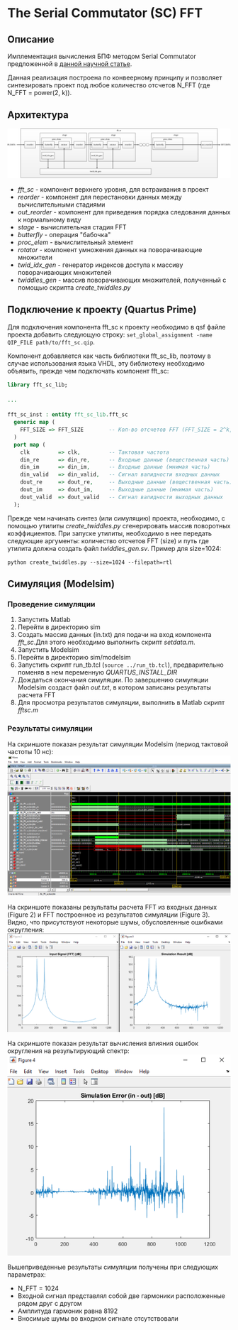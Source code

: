 # The Serial Commutator (SC) FFT

## Описание

Имплементация вычисления БПФ методом Serial Commutator предложенной в [данной научной статье](/docs/fft_sc.pdf).

Данная реализация построена по конвеерному принципу и позволяет синтезировать проект под любое количество отсчетов N_FFT (где N_FFT = power(2, k)).

## Архитектура

![arch](/pics/arch.png)

- _fft_sc_ - компонент верхнего уровня, для встраивания в проект
- _reorder_ - компонент для перестановки данных между вычислительными стадиями
- _out_reorder_ - компонент для приведения порядка следования данных к нормальному виду
- _stage_ - вычислительная стадия FFT
- _butterfly_ - операция "бабочка"
- _proc_elem_ - вычислительный элемент
- _rotator_ - компонент умножения данных на поворачивающие множители
- _twid_idx_gen_ - генератор индексов доступа к массиву поворачивающих множителей
- _twiddles_gen_ - массив поворачивающих множителей, полученный с помощью скрипта _create_twiddles.py_

## Подключение к проекту (Quartus Prime)

Для подключения компонента fft_sc к проекту необходимо в qsf файле проекта добавить следующую строку:
`set_global_assignment -name QIP_FILE path/to/fft_sc.qip`.

Компонент добавляется как часть библиотеки fft_sc_lib, поэтому в случае использования языка VHDL, эту библиотеку необходимо объявить, прежде чем подключать компонент fft_sc:

```vhdl
library fft_sc_lib;

...

fft_sc_inst : entity fft_sc_lib.fft_sc
  generic map (
    FFT_SIZE => FFT_SIZE        -- Кол-во отсчетов FFT (FFT_SIZE = 2^k, где k = 4,5,6,...N)
  )
  port map (
    clk         => clk,         -- Тактовая частота
    din_re      => din_re,      -- Входные данные (вещественная часть)
    din_im      => din_im,      -- Входные данные (мнимая часть)
    din_valid   => din_valid,   -- Сигнал валидности входных данных
    dout_re     => dout_re,     -- Выходные данные (вещественная часть)
    dout_im     => dout_im,     -- Выходные данные (мнимая часть)
    dout_valid  => dout_valid   -- Сигнал валидности выходных данных
  );
```

Прежде чем начинать синтез (или симуляцию) проекта, необходимо, с помощью утилиты _create_twiddles.py_ сгенерировать массив поворотных коэффициентов. При запуске утилиты, необходимо в нее передать следующие аргументы: количество отсчетов FFT (size) и путь где утилита должна создать файл _twiddles_gen.sv_. Пример для size=1024:
```shell
python create_twiddles.py --size=1024 --filepath=rtl
```

## Симуляция (Modelsim)
### Проведение симуляции
1. Запустить Matlab
2. Перейти в директорию sim
3. Создать массив данных (in.txt) для подачи на вход компонента _fft_sc_.Для этого необходимо выполнить скрипт _setdata.m_.
4. Запустить Modelsim
5. Перейти в директорию sim/modelsim
6. Запустить скрипт run_tb.tcl (`source ../run_tb.tcl`), предварительно поменяв в нем переменную _QUARTUS_INSTALL_DIR_
7. Дождаться окончания симуляции. По завершению симуляции Modelsim создаст файл _out.txt_, в котором записаны результаты расчета FFT
8. Для просмотра результатов симуляции, выполнить в Matlab скрипт _fftsc.m_

### Результаты симуляции
На скриншоте показан результат симуляции Modelsim (период тактовой частоты 10 нс):
![modelsim](/pics/modelsim.PNG)

На скриншоте показаны результаты расчета FFT из входных данных (Figure 2) и FFT построенное из результатов симуляции (Figure 3). Видно, что присутствуют некоторые шумы, обусловленные ошибками округления:
![fft_result](/pics/matlab_fft.PNG)

На скриншоте показан результат вычисления влияния ошибок округления на результирующий спектр:
![fft_error](/pics/matlab_fft_error.PNG)

Вышеприведенные результаты симуляции получены при следующих параметрах:
- N_FFT = 1024
- Входной сигнал представлял собой две гармоники расположенные рядом друг с другом
- Амплитуда гармоник равна 8192
- Вносимые шумы во входном сигнале отсутствовали



